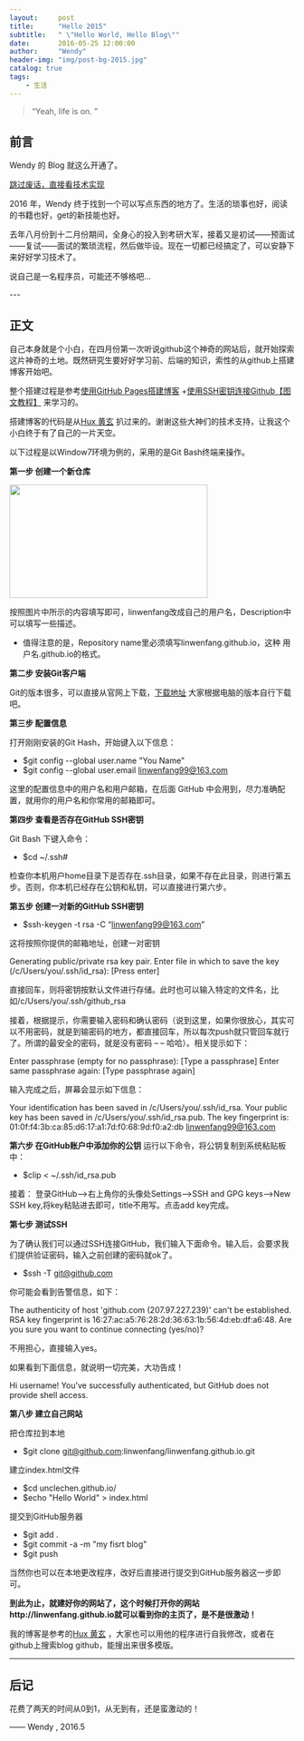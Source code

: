 ```yaml
---
layout:     post
title:      "Hello 2015"
subtitle:   " \"Hello World, Hello Blog\""
date:       2016-05-25 12:00:00
author:     "Wendy"
header-img: "img/post-bg-2015.jpg"
catalog: true
tags:
    - 生活
---
```


> “Yeah, life is on. ”


## 前言

Wendy 的 Blog 就这么开通了。

[跳过废话，直接看技术实现](#build) 

2016 年，Wendy 终于找到一个可以写点东西的地方了。生活的琐事也好，阅读的书籍也好，get的新技能也好。


去年八月份到十二月份期间，全身心的投入到考研大军，接着又是初试——预面试——复试——面试的繁琐流程，然后做毕设。现在一切都已经搞定了，可以安静下来好好学习技术了。


说自己是一名程序员，可能还不够格吧...



<p id = "build"></p>
---

## 正文

自己本身就是个小白，在四月份第一次听说github这个神奇的网站后，就开始探索这片神奇的土地。既然研究生要好好学习前、后端的知识，索性的从github上搭建博客开始吧。

整个搭建过程是参考[使用GitHub Pages搭建博客](http://my.oschina.net/wangxnn/blog/499854?fromerr=ebi0qd1m) +[使用SSH密钥连接Github【图文教程】](http://www.xuanfengge.com/using-ssh-key-link-github-photo-tour.html) 来学习的。

搭建博客的代码是从[Hux 黄玄](https://github.com/Huxpro/huxpro.github.io) 扒过来的。谢谢这些大神们的技术支持，让我这个小白终于有了自己的一片天空。



以下过程是以Window7环境为例的，采用的是Git Bash终端来操作。

**第一步 创建一个新仓库** 

<img src="https://cloud.githubusercontent.com/assets/17984179/15511596/cda5e0fc-220e-11e6-9b18-de74ad1ab345.png" width="350" height="200"/>


按照图片中所示的内容填写即可，linwenfang改成自己的用户名，Description中可以填写一些描述。

* 值得注意的是，Repository name里必须填写linwenfang.github.io，这种 用户名.github.io的格式。


**第二步 安装Git客户端** 

Git的版本很多，可以直接从官网上下载，[下载地址](https://git-scm.com/download/) 大家根据电脑的版本自行下载吧。



**第三步 配置信息** 

打开刚刚安装的Git Hash，开始键入以下信息：

* $git config --global user.name "You Name"
* $git config --global user.email linwenfang99@163.com

这里的配置信息中的用户名和用户邮箱，在后面 GitHub 中会用到，尽力准确配置，就用你的用户名和你常用的邮箱即可。


**第四步 查看是否存在GitHub SSH密钥** 

Git Bash 下键入命令：

* $cd ~/.ssh#

检查你本机用户home目录下是否存在.ssh目录，如果不存在此目录，则进行第五步。否则，你本机已经存在公钥和私钥，可以直接进行第六步。


**第五步 创建一对新的GitHub SSH密钥** 

* $ssh-keygen -t rsa -C “linwenfang99@163.com”

这将按照你提供的邮箱地址，创建一对密钥

Generating public/private rsa key pair.
Enter file in which to save the key (/c/Users/you/.ssh/id_rsa): [Press enter]

直接回车，则将密钥按默认文件进行存储。此时也可以输入特定的文件名，比如/c/Users/you/.ssh/github_rsa

接着，根据提示，你需要输入密码和确认密码（说到这里，如果你很放心，其实可以不用密码，就是到输密码的地方，都直接回车，所以每次push就只管回车就行了。所谓的最安全的密码，就是没有密码  – –  哈哈）。相关提示如下：

Enter passphrase (empty for no passphrase): [Type a passphrase]
Enter same passphrase again: [Type passphrase again]

输入完成之后，屏幕会显示如下信息：

Your identification has been saved in /c/Users/you/.ssh/id_rsa.
Your public key has been saved in /c/Users/you/.ssh/id_rsa.pub.
The key fingerprint is:
01:0f:f4:3b:ca:85:d6:17:a1:7d:f0:68:9d:f0:a2:db linwenfang99@163.com


**第六步 在GitHub账户中添加你的公钥** 
运行以下命令，将公钥复制到系统粘贴板中：

* $clip < ~/.ssh/id_rsa.pub

接着：
登录GitHub——>右上角你的头像处Settings——>SSH and GPG keys——>New SSH key,将key粘贴进去即可，title不用写。点击add key完成。


**第七步 测试SSH** 

为了确认我们可以通过SSH连接GitHub，我们输入下面命令。输入后，会要求我们提供验证密码，输入之前创建的密码就ok了。

* $ssh -T git@github.com


你可能会看到告警信息，如下：

The authenticity of host 'github.com (207.97.227.239)' can't be established.
RSA key fingerprint is 16:27:ac:a5:76:28:2d:36:63:1b:56:4d:eb:df:a6:48.
Are you sure you want to continue connecting (yes/no)?

不用担心，直接输入yes。

如果看到下面信息，就说明一切完美，大功告成！

Hi username! You’ve successfully authenticated, but GitHub does not provide shell access.


**第八步 建立自己网站** 

把仓库拉到本地
* $git clone git@github.com:linwenfang/linwenfang.github.io.git

建立index.html文件
* $cd unclechen.github.io/
* $echo "Hello World" > index.html

提交到GitHub服务器 
* $git add .
* $git commit -a -m "my fisrt blog"
* $git push


当然你也可以在本地更改程序，改好后直接进行提交到GitHub服务器这一步即可。


**到此为止，就建好你的网站了，这个时候打开你的网站http://linwenfang.github.io就可以看到你的主页了，是不是很激动！** 



我的博客是参考的[Hux 黄玄](https://github.com/Huxpro/huxpro.github.io) ，大家也可以用他的程序进行自我修改，或者在github上搜索blog github，能搜出来很多模版。

---
## 后记

花费了两天的时间从0到1，从无到有，还是蛮激动的！

—— Wendy , 2016.5



